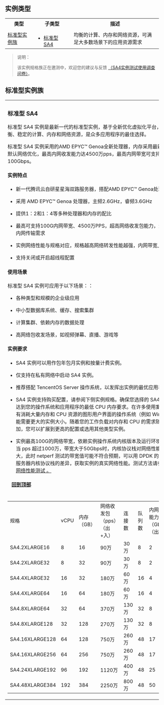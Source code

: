 <div class="sect1">
	<h2 id="INSTANCETYPE">实例类型</h2>
	<div class="sectionbody">
		<div class="paragraph">
		</div>
		<div class="dlist">
<table>
<tr>
<th style="width: 18%;">类型</th>
<th style="width: 25%;">子类型</th>
<th>描述</th>
</tr>
<tr>
<td><a href="#S">标准型实例族</a></td>
<td>
<ul style="margin-bottom: 0;">
 <li><a href="#S6">标准型 SA4</a> </li>
</ul>
</td>
<td>均衡的计算、内存和网络资源，可满足大多数场景下的应用资源需求</td>
</tr>
</table>
</div>
<blockquote class="doc-tip"><p class="doc-tip-tit"><i class="doc-icon-tip"></i>说明：</p><p>该实例规格族正在邀测中，欢迎您的建议与反馈 <a href="https://cloud.tencent.com/apply/p/jxftjls5x3">（SA4实例测试使用调查问卷）</a>。</p>
</blockquote>
</div>
</div>

<div class="sect1">
	<h2 id="S">标准型实例族</h2>
		<div class="sectionbody">
			<div class="paragraph">
</div>


<table class="tableblock frame-none grid-all spread custom-style">
				<colgroup>
					<col style="width: 100%;">
				</colgroup>
				<tbody>
					<tr>
						<td class="tableblock halign-left valign-top">
							<div>
								<div class="sect2">
									<h3 id="S6">标准型 SA4</h3>
									<div class="paragraph">
									<p>标准型 SA4 实例是最新一代的标准型实例，基于全新优化虚拟化平台，提供了平衡、稳定的计算、内存和网络资源，是众多应用程序的最佳选择。</p>
									<p>标准型 SA4 实例采用的AMD EPYC™ Genoa全新处理器，内存采用最新 DDR5，默认网络优化，最高内网收发能力达4500万pps，最高内网带宽可支持100Gbps。
</p>
									</div>
									<div class="sect3">
										<h4 id="_实例特点">实例特点</h4>
										<div class="ulist">
											<ul>
												<li>
												<p>新一代腾讯云自研星星海双路服务器，搭配AMD EPYC™ Genoa处理器</p>
												</li>
												<li>
												<p>采用 AMD EPYC™ Genoa 处理器，主频2.6GHz，睿频3.6GHz</p>
												</li>
												<li>
													<p>提供1：2和1：4等多种处理器和内存的配比</p>
												</li>
												<li>
													<p>最高可支持100G内网带宽、4500万PPS，超高网络收发包能力，满足超高的内网传输需求</p>
												</li>
												<li>
													<p>实例网络性能与规格对应，规格越高网络转发性能越强，内网带宽上限越高</p>
												</li>
												<li>
													<p>支持关闭或开启超线程配置</p>
												</li>
											</ul>
										</div>
									</div>
									<div class="sect3">
										<h4 id="_使用场景">使用场景</h4>
										<div class="paragraph">
											<p>标准型 SA4 实例可应用于以下场景：：</p>
										</div>
										<div class="ulist">
											<ul>
												<li>
													<p>各种类型和规模的企业级应用</p>
												</li>
												<li>
													<p>中小型数据库系统、缓存、搜索集群</p>
												</li>
												<li>
													<p>计算集群、依赖内存的数据处理</p>
												</li>
												<li>
													<p>高网络包收发场景，如视频弹幕、直播、游戏等</p>
												</li>
											</ul>
										</div>
									</div>
									<div class="sect3">
										<h4 id="_实例要求">实例要求</h4>
										<div class="ulist">
											<ul>
												<li>
													<p>SA4 实例可以用作包年包月实例和按量计费实例。</p>
												</li>
												<li>
													<p>仅支持在私有网络中启动 SA4 实例。</p>
												</li>
												<li>
													<p>推荐搭配 TencentOS Server 操作系统，以发挥出实例的最优应用表现。</p>
												</li>
												<li>
													<p>SA4 实例支持购买配置，请参阅下侧实例规格。确保您选择的 SA4 实例大小达到您的操作系统和应用程序的最低 CPU 内存要求。在许多使用案例中，带有消耗大量内存和 CPU 资源的图形用户界面的操作系统（例如 Windows）可能需要更大的实例大小。随着您的工作负载对内存和 CPU 的需求随着时间增加，您可以扩展到更高的配置或选用其他类型实例。</p>
												</li>
												<li>
													<p>实例最高100G的网络带宽，依赖实例操作系统内核版本及运行环境的支持。当 pps 超过1000万，带宽大于50Gbps时，内核协议栈对网络性能损耗较大，此时 netperf 测试的带宽值可能不符合预期，可以用 DPDK 的方法屏蔽云服务器内核协议栈的差异，获取实例的真实网络性能。测试方法请参见 <a href="https://cloud.tencent.com/document/product/213/56297">高吞吐网络性能测试 。</a></p>
												</li>
											</ul>
										</div>
									</div>
									<div class="sect3">
										<h4 id="__a_href_instancetype_回到顶部_a">&nbsp; &nbsp;<a href="#INSTANCETYPE">回到顶部</a></h4>
									</div>
								</div>
							</div>
						</td>
					</tr>
					<tr>
						<td class="tableblock halign-left valign-top">
							<div>
	<table>
<colgroup>
										<col style="width: 20%;">
										<col style="width: 10%;">
										<col style="width: 10%;">
										<col style="width: 10%;">
										<col style="width: 10%;">
										<col style="width: 10%;">
										<col style="width: 10%;">
										<col style="width: 10%;">
									</colgroup>
    <tr>
        <td>规格</td>
        <td>vCPU</td>
        <td>内存（GB）</td>
        <td>网络收发包（pps）（出+入）</td>
        <td>连接数</td>
        <td>队列数</td>
        <td>内网带宽能力（Gbps）（出+入）</td>
        <td>备注</td>
    </tr>
    <tr>
        <td>SA4.2XLARGE16</td>
        <td>8</td>
        <td>16</td>
        <td>90万</td>
        <td>30万</td>
        <td>8</td>
        <td>2</td>
        <td>-</td>
    </tr>
    <tr>
        <td>SA4.2XLARGE32</td>
        <td>8</td>
        <td>32</td>
        <td>90万</td>
        <td>30万</td>
        <td>8</td>
        <td>2</td>
        <td>-</td>
    </tr>
    <tr>
        <td>SA4.4XLARGE32</td>
        <td>16</td>
        <td>32</td>
        <td>180万</td>
        <td>60万</td>
        <td>16</td>
        <td> 4</td>
        <td>-</td>
    </tr>
    <tr>
        <td>SA4.4XLARGE64</td>
        <td>16</td>
        <td>64</td>
        <td>180万</td>
        <td>60万</td>
        <td>16</td>
        <td>4</td>
        <td>-</td>
    </tr>
    <tr>
        <td>SA4.8XLARGE64</td>
        <td>32</td>
        <td>64</td>
        <td>370万</td>
        <td>130万</td>
        <td>32</td>
        <td>8</td>
        <td>-</td>
    </tr>
    <tr>
        <td>SA4.8XLARGE128</td>
        <td>32</td>
        <td>128</td>
        <td>270万</td>
        <td>130万</td>
        <td>32</td>
        <td>8</td>
        <td>-</td>
    </tr>
    <tr>
        <td>SA4.16XLARGE128</td>
        <td>64</td>
        <td>128</td>
        <td>750万</td>
        <td>260万</td>
        <td>48</td>
        <td>17</td>
        <td>-</td>
    </tr>
    <tr>
        <td>SA4.16XLARGE256</td>
        <td>64</td>
        <td>256</td>
        <td>750万</td>
        <td>260万</td>
        <td>48</td>
        <td>17</td>
        <td>-</td>
    </tr>
    <tr>
        <td>SA4.24XLARGE192</td>
        <td>96</td>
        <td>192</td>
        <td>1120万</td>
        <td>400万</td>
        <td>48</td>
        <td>25</td>
        <td>-</td>
    </tr>
    <tr>
        <td>SA4.48XLARGE384</td>
        <td>192</td>
        <td>384</td>
        <td>2250万</td>
        <td>800万</td>
        <td>48</td>
        <td>50</td>
        <td>-</td>
    </tr>
</table></div></td>
</tr>
</tbody>
</table>
